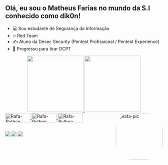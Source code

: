 ## Olá, eu sou o Matheus Farias no mundo da S.I conhecido como dik0n!

- 💻 Sou estudante de Segurança da Informação
- 🔥 Red Team
- ✍️ Aluno da Desec Security (Pentest Profissional / Pentest Experience)
- 🔋 Progresso para tirar DCPT

<div align="center">
  <a href="https://github.com/dik0n">
  <img height="180em" src="https://github-readme-stats.vercel.app/api?username=dik0n&show_icons=true&theme=algolia&include_all_commits=true&count_private=true"/>
  <img height="180em" src="https://github-readme-stats.vercel.app/api/top-langs/?username=dik0n&layout=compact&langs_count=7&theme=algolia"/>
</div>
  
   <img align="center" alt="Rafa-Python" height="30" width="80" src="https://img.shields.io/badge/Python-14354C?style=for-the-badge&logo=python&logoColor=white">
   <img align="center" alt="Rafa-Python" height="30" width="80" src="https://img.shields.io/badge/Shell_Script-121011?style=for-the-badge&logo=gnu-bash&logoColor=white">
   <img align="center" alt="Rafa-Python" height="30" width="80" src="https://img.shields.io/badge/Ubuntu-E95420?style=for-the-badge&logo=ubuntu&logoColor=white">
   <img align="right" alt="Rafa-pic" height="150" style="border-radius:50px;" src="https://cdn.discordapp.com/attachments/961092196105326595/967030611741130782/M2.gif">

  
##
  
<div>  
    <a href="https://instagram.com/matheuskuticoski" target="_blank"><img src="https://img.shields.io/badge/-Instagram-%23E4405F?style=for-the-badge&logo=instagram&logoColor=white" target="_blank"></a>
    <a href="https://discord.gg/67cjbmEzPH" target="_blank"><img src="https://img.shields.io/badge/Discord-7289DA?style=for-the-badge&logo=discord&logoColor=white" target="_blank"></a> 
    <a href="https://www.linkedin.com/in/matheuskuticoski" target="_blank"><img src="https://img.shields.io/badge/-LinkedIn-%230077B5?style=for-the-badge&logo=linkedin&logoColor=white" target="_blank"></a>

  
  </div>
